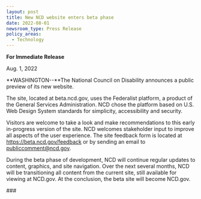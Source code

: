 ```yaml
---
layout: post
title: New NCD website enters beta phase
date: 2022-08-01
newsroom_type: Press Release
policy_areas:
  - Technology
---
```

**For Immediate Release**

Aug. 1, 2022

**WASHINGTON--**The National Council on Disability announces a public preview of its new website.

The site, located at beta.ncd.gov, uses the Federalist platform, a product of the General Services Administration. NCD chose the platform based on U.S. Web Design System standards for simplicity, accessibility and security.

Visitors are welcome to take a look and make recommendations to this early in-progress version of the site. NCD welcomes stakeholder input to improve all aspects of the user experience. The site feedback form is located at https://beta.ncd.gov/feedback or by sending an email to publiccomment@ncd.gov.

During the beta phase of development, NCD will continue regular updates to content, graphics, and site navigation. Over the next several months, NCD will be transitioning all content from the current site, still available for viewing at NCD.gov. At the conclusion, the beta site will become NCD.gov. 

\###
